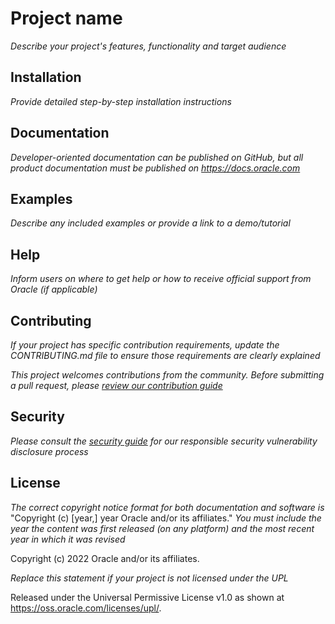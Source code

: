# Project name

*Describe your project's features, functionality and target audience*

## Installation

*Provide detailed step-by-step installation instructions*

## Documentation

*Developer-oriented documentation can be published on GitHub, but all product documentation must be published on <https://docs.oracle.com>*

## Examples

*Describe any included examples or provide a link to a demo/tutorial*

## Help

*Inform users on where to get help or how to receive official support from Oracle (if applicable)*

## Contributing

*If your project has specific contribution requirements, update the CONTRIBUTING.md file to ensure those requirements are clearly explained*

*This project welcomes contributions from the community. Before submitting a pull request, please [review our contribution guide](./CONTRIBUTING.md)*

## Security

*Please consult the [security guide](./SECURITY.md) for our responsible security vulnerability disclosure process*

## License

*The correct copyright notice format for both documentation and software is*
    "Copyright (c) [year,] year Oracle and/or its affiliates."
*You must include the year the content was first released (on any platform) and the most recent year in which it was revised*

Copyright (c) 2022 Oracle and/or its affiliates.

*Replace this statement if your project is not licensed under the UPL*

Released under the Universal Permissive License v1.0 as shown at
<https://oss.oracle.com/licenses/upl/>.
